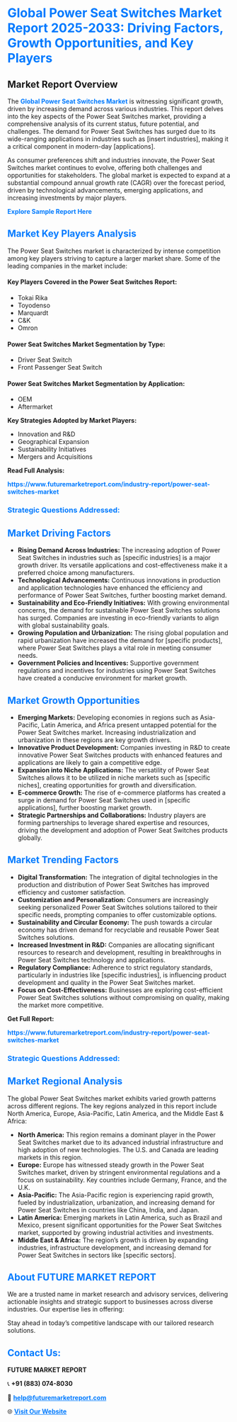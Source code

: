 <h1 style="color: #007BFF;">Global Power Seat Switches Market Report 2025-2033: Driving Factors, Growth Opportunities, and Key Players</h1>

<section id="overview">
<h2>Market Report Overview</h2>
<p>The <a href="https://www.futuremarketreport.com/industry-report/power-seat-switches-market" style="color: #007BFF; text-decoration: none;"><strong>Global Power Seat Switches Market</strong></a> is witnessing significant growth, driven by increasing demand across various industries. This report delves into the key aspects of the Power Seat Switches market, providing a comprehensive analysis of its current status, future potential, and challenges. The demand for Power Seat Switches has surged due to its wide-ranging applications in industries such as [insert industries], making it a critical component in modern-day [applications].</p>
<p>As consumer preferences shift and industries innovate, the Power Seat Switches market continues to evolve, offering both challenges and opportunities for stakeholders. The global market is expected to expand at a substantial compound annual growth rate (CAGR) over the forecast period, driven by technological advancements, emerging applications, and increasing investments by major players.</p>
</section>

<section id="overview">
<p><a href="https://www.futuremarketreport.com/request-sample/reportId=32848" style="color: #007BFF; text-decoration: none;"><strong>Explore Sample Report Here</strong></a></p>
</section>

<section id="key-players">
<h2 style="color: #007BFF;">Market Key Players Analysis</h2>
<p>The Power Seat Switches market is characterized by intense competition among key players striving to capture a larger market share. Some of the leading companies in the market include:</p>
<h4>Key Players Covered in the Power Seat Switches Report:</h4>
<ul><li>Tokai Rika</li><li>Toyodenso</li><li>Marquardt</li><li>C&amp;K</li><li>Omron</li></ul>
<h4>Power Seat Switches Market Segmentation by Type:</h4>
<ul><li>Driver Seat Switch</li><li>Front Passenger Seat Switch</li></ul>

<h4>Power Seat Switches Market Segmentation by Application:</h4>
<ul><li>OEM</li><li>Aftermarket</li></ul>
<p><strong>Key Strategies Adopted by Market Players:</strong></p>
<ul>
<li>Innovation and R&D</li>
<li>Geographical Expansion</li>
<li>Sustainability Initiatives</li>
<li>Mergers and Acquisitions</li>
</ul>
</section>

<section>
<p><strong>Read Full Analysis: </strong></p><a href="https://www.futuremarketreport.com/industry-report/power-seat-switches-market" style="color: #007BFF; text-decoration: none;"><strong>https://www.futuremarketreport.com/industry-report/power-seat-switches-market</strong></a>
<h3 style="color: #007BFF;">Strategic Questions Addressed:</h3>
</section>

<section id="driving-factors">
<h2 style="color: #007BFF;">Market Driving Factors</h2>
<ul>
<li><strong>Rising Demand Across Industries:</strong> The increasing adoption of Power Seat Switches in industries such as [specific industries] is a major growth driver. Its versatile applications and cost-effectiveness make it a preferred choice among manufacturers.</li>
<li><strong>Technological Advancements:</strong> Continuous innovations in production and application technologies have enhanced the efficiency and performance of Power Seat Switches, further boosting market demand.</li>
<li><strong>Sustainability and Eco-Friendly Initiatives:</strong> With growing environmental concerns, the demand for sustainable Power Seat Switches solutions has surged. Companies are investing in eco-friendly variants to align with global sustainability goals.</li>
<li><strong>Growing Population and Urbanization:</strong> The rising global population and rapid urbanization have increased the demand for [specific products], where Power Seat Switches plays a vital role in meeting consumer needs.</li>
<li><strong>Government Policies and Incentives:</strong> Supportive government regulations and incentives for industries using Power Seat Switches have created a conducive environment for market growth.</li>
</ul>
</section>

<section id="growth-opportunities">
<h2 style="color: #007BFF;">Market Growth Opportunities</h2>
<ul>
<li><strong>Emerging Markets:</strong> Developing economies in regions such as Asia-Pacific, Latin America, and Africa present untapped potential for the Power Seat Switches market. Increasing industrialization and urbanization in these regions are key growth drivers.</li>
<li><strong>Innovative Product Development:</strong> Companies investing in R&D to create innovative Power Seat Switches products with enhanced features and applications are likely to gain a competitive edge.</li>
<li><strong>Expansion into Niche Applications:</strong> The versatility of Power Seat Switches allows it to be utilized in niche markets such as [specific niches], creating opportunities for growth and diversification.</li>
<li><strong>E-commerce Growth:</strong> The rise of e-commerce platforms has created a surge in demand for Power Seat Switches used in [specific applications], further boosting market growth.</li>
<li><strong>Strategic Partnerships and Collaborations:</strong> Industry players are forming partnerships to leverage shared expertise and resources, driving the development and adoption of Power Seat Switches products globally.</li>
</ul>
</section>

<section id="trending-factors">
<h2 style="color: #007BFF;">Market Trending Factors</h2>
<ul>
<li><strong>Digital Transformation:</strong> The integration of digital technologies in the production and distribution of Power Seat Switches has improved efficiency and customer satisfaction.</li>
<li><strong>Customization and Personalization:</strong> Consumers are increasingly seeking personalized Power Seat Switches solutions tailored to their specific needs, prompting companies to offer customizable options.</li>
<li><strong>Sustainability and Circular Economy:</strong> The push towards a circular economy has driven demand for recyclable and reusable Power Seat Switches solutions.</li>
<li><strong>Increased Investment in R&D:</strong> Companies are allocating significant resources to research and development, resulting in breakthroughs in Power Seat Switches technology and applications.</li>
<li><strong>Regulatory Compliance:</strong> Adherence to strict regulatory standards, particularly in industries like [specific industries], is influencing product development and quality in the Power Seat Switches market.</li>
<li><strong>Focus on Cost-Effectiveness:</strong> Businesses are exploring cost-efficient Power Seat Switches solutions without compromising on quality, making the market more competitive.</li>
</ul>
</section>

<section>
<p><strong>Get Full Report: </strong></p><a href="https://www.futuremarketreport.com/industry-report/power-seat-switches-market" style="color: #007BFF; text-decoration: none;"><strong>https://www.futuremarketreport.com/industry-report/power-seat-switches-market</strong></a>
<h3 style="color: #007BFF;">Strategic Questions Addressed:</h3>
</section>


<section id="regional-analysis">
<h2 style="color: #007BFF;">Market Regional Analysis</h2>
<p>The global Power Seat Switches market exhibits varied growth patterns across different regions. The key regions analyzed in this report include North America, Europe, Asia-Pacific, Latin America, and the Middle East & Africa:</p>
<ul>
<li><strong>North America:</strong> This region remains a dominant player in the Power Seat Switches market due to its advanced industrial infrastructure and high adoption of new technologies. The U.S. and Canada are leading markets in this region.</li>
<li><strong>Europe:</strong> Europe has witnessed steady growth in the Power Seat Switches market, driven by stringent environmental regulations and a focus on sustainability. Key countries include Germany, France, and the U.K.</li>
<li><strong>Asia-Pacific:</strong> The Asia-Pacific region is experiencing rapid growth, fueled by industrialization, urbanization, and increasing demand for Power Seat Switches in countries like China, India, and Japan.</li>
<li><strong>Latin America:</strong> Emerging markets in Latin America, such as Brazil and Mexico, present significant opportunities for the Power Seat Switches market, supported by growing industrial activities and investments.</li>
<li><strong>Middle East & Africa:</strong> The region’s growth is driven by expanding industries, infrastructure development, and increasing demand for Power Seat Switches in sectors like [specific sectors].</li>
</ul>
</section>

<footer>
<h2 style="color: #007BFF;">About FUTURE MARKET REPORT</h2>
<p>We are a trusted name in market research and advisory services, delivering actionable insights and strategic support to businesses across diverse industries. Our expertise lies in offering:</p>

<p>Stay ahead in today’s competitive landscape with our tailored research solutions.</p>

<h2 style="color: #007BFF;">Contact Us:</h2>
<p><strong>FUTURE MARKET REPORT</strong></p>
<p>📞 <strong>+91 (883) 074-8030</strong></p>
<p>📧 <strong><a href="mailto:help@futuremarketreport.com" style="color: #007BFF;">help@futuremarketreport.com</a></strong></p>
<p>🌐 <strong><a href="https://www.futuremarketreport.com/" style="color: #007BFF;">Visit Our Website</a></strong></p>
</footer>